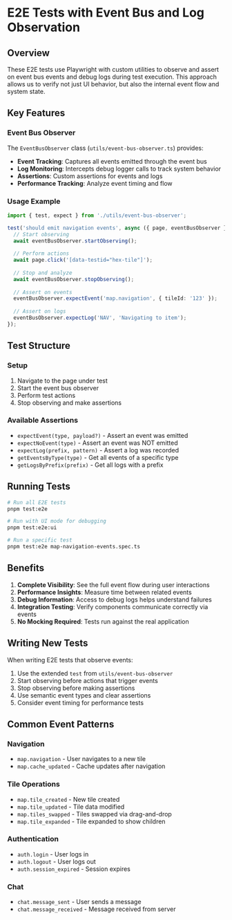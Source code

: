 # E2E Tests with Event Bus and Log Observation

## Overview

These E2E tests use Playwright with custom utilities to observe and assert on event bus events and debug logs during test execution. This approach allows us to verify not just UI behavior, but also the internal event flow and system state.

## Key Features

### Event Bus Observer

The `EventBusObserver` class (`utils/event-bus-observer.ts`) provides:

- **Event Tracking**: Captures all events emitted through the event bus
- **Log Monitoring**: Intercepts debug logger calls to track system behavior
- **Assertions**: Custom assertions for events and logs
- **Performance Tracking**: Analyze event timing and flow

### Usage Example

```typescript
import { test, expect } from './utils/event-bus-observer';

test('should emit navigation events', async ({ page, eventBusObserver }) => {
  // Start observing
  await eventBusObserver.startObserving();
  
  // Perform actions
  await page.click('[data-testid="hex-tile"]');
  
  // Stop and analyze
  await eventBusObserver.stopObserving();
  
  // Assert on events
  eventBusObserver.expectEvent('map.navigation', { tileId: '123' });
  
  // Assert on logs
  eventBusObserver.expectLog('NAV', 'Navigating to item');
});
```

## Test Structure

### Setup
1. Navigate to the page under test
2. Start the event bus observer
3. Perform test actions
4. Stop observing and make assertions

### Available Assertions

- `expectEvent(type, payload?)` - Assert an event was emitted
- `expectNoEvent(type)` - Assert an event was NOT emitted
- `expectLog(prefix, pattern)` - Assert a log was recorded
- `getEventsByType(type)` - Get all events of a specific type
- `getLogsByPrefix(prefix)` - Get all logs with a prefix

## Running Tests

```bash
# Run all E2E tests
pnpm test:e2e

# Run with UI mode for debugging
pnpm test:e2e:ui

# Run a specific test
pnpm test:e2e map-navigation-events.spec.ts
```

## Benefits

1. **Complete Visibility**: See the full event flow during user interactions
2. **Performance Insights**: Measure time between related events
3. **Debug Information**: Access to debug logs helps understand failures
4. **Integration Testing**: Verify components communicate correctly via events
5. **No Mocking Required**: Tests run against the real application

## Writing New Tests

When writing E2E tests that observe events:

1. Use the extended `test` from `utils/event-bus-observer`
2. Start observing before actions that trigger events
3. Stop observing before making assertions
4. Use semantic event types and clear assertions
5. Consider event timing for performance tests

## Common Event Patterns

### Navigation
- `map.navigation` - User navigates to a new tile
- `map.cache_updated` - Cache updates after navigation

### Tile Operations
- `map.tile_created` - New tile created
- `map.tile_updated` - Tile data modified
- `map.tiles_swapped` - Tiles swapped via drag-and-drop
- `map.tile_expanded` - Tile expanded to show children

### Authentication
- `auth.login` - User logs in
- `auth.logout` - User logs out
- `auth.session_expired` - Session expires

### Chat
- `chat.message_sent` - User sends a message
- `chat.message_received` - Message received from server